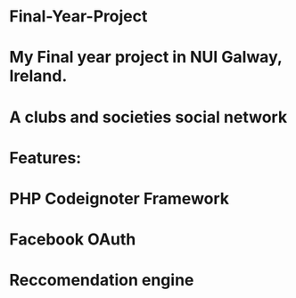 # Final-Year-Project
# My Final year project in NUI Galway, Ireland.
# A clubs and societies social network
#
# Features:
# PHP Codeignoter Framework
# Facebook OAuth
# Reccomendation engine

